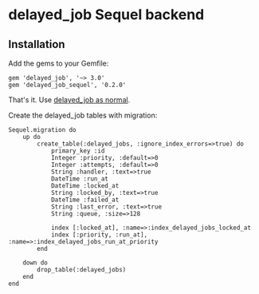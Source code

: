 # delayed_job Sequel backend

## Installation

Add the gems to your Gemfile:

    gem 'delayed_job', '~> 3.0'
    gem 'delayed_job_sequel', '0.2.0'
  

That's it. Use [delayed_job as normal](http://github.com/collectiveidea/delayed_job).

Create the delayed_job tables with migration:

	Sequel.migration do
		up do
			create_table(:delayed_jobs, :ignore_index_errors=>true) do
				primary_key :id
				Integer :priority, :default=>0
				Integer :attempts, :default=>0
				String :handler, :text=>true
				DateTime :run_at
				DateTime :locked_at
				String :locked_by, :text=>true
				DateTime :failed_at
				String :last_error, :text=>true
				String :queue, :size=>128
			
				index [:locked_at], :name=>:index_delayed_jobs_locked_at
				index [:priority, :run_at], :name=>:index_delayed_jobs_run_at_priority
			end

		down do
			drop_table(:delayed_jobs)
		end
	end

